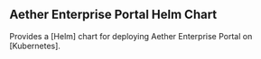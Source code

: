 <!--
SPDX-FileCopyrightText: 2021 Open Networking Foundation

SPDX-License-Identifier: Apache-2.0
-->

## Aether Enterprise Portal Helm Chart

Provides a [Helm] chart for deploying Aether Enterprise Portal on [Kubernetes].
